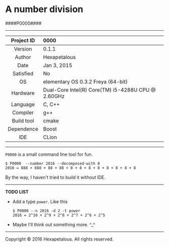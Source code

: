 A number division
================
####P0000####

****************

|Project ID |0000           |
|:---------:|:--------------|
|Version    |0.1.1          |
|Author     |Hexapetalous   |
|Date       |Jan 3, 2015    |
|Satisfied  |No             |
|OS         |elementary OS 0.3.2 Freya (64-bit)                 |
|Hardware   |Dual-Core Intel(R) Core(TM) i5-4288U CPU @ 2.60GHz |
|Language   |C, C++         |
|Compiler   |g++            |
|Build tool |cmake          |
|Dependence |Boost          |
|IDE        |CLion          |

****************

`P0000` is a small command line tool for fun.

    $ P0000  --number 2016 --decomposed-with 8
    2016 = 888 + 888 + 88 + 88 + 8 + 8 + 8 + 8 + 8 + 8 + 8 + 8

By the way, I haven't tried to build it without IDE.

****************

**TODO LIST**

-   Add a type `power`. Like this

        $ P0000 --n 2016 -d 2 -t power
        2016 = 2^10 + 2^9 + 2^8 + 2^7 + 2^6 + 2^5

-   Maybe I'll think out something more. ^_^

****************

Copyright &copy; 2016 Hexapetalous. All rights reserved.